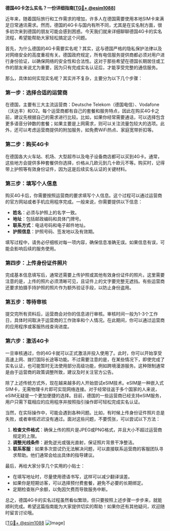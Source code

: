 **德国4G卡怎么实名？一份详细指南[[TG💪+ @esim1088](https://t.me/s/esim1088)]**

近年来，随着国际旅行和工作需求的增加，许多人在德国需要使用本地SIM卡来满足日常通讯需求。然而，德国的4G卡与国内有所不同，尤其是在实名制方面，很多初次来到德国的朋友可能会感到困惑。今天我们就来详细聊聊德国4G卡的实名流程，希望能帮助大家轻松搞定这个问题。

首先，为什么德国的4G卡需要实名呢？其实，这与德国严格的隐私保护法律以及对网络安全的高度重视有关。德国政府规定，所有电信服务提供商都必须对用户进行身份验证，以确保网络的安全性和合法性。这对于那些希望在德国长期居住或工作的朋友来说尤为重要，因为只有完成实名认证后，才能享受完整的通信服务。

那么，具体如何实现实名呢？其实并不复杂，主要分为以下几个步骤：

### 第一步：选择合适的运营商

在德国，主要有三大主流运营商：Deutsche Telekom（德国电信）、Vodafone（沃达丰）和O2。每个运营商都有自己的套餐和服务特点，因此在购买4G卡之前，建议先根据自己的需求进行比较。比如，如果你经常需要通话，可以选择包含更多语音分钟数的套餐；如果主要是上网需求，则可以关注流量包较大的选项。此外，还可以考虑运营商提供的附加服务，如免费WiFi热点、家庭宽带折扣等。

### 第二步：购买4G卡

在德国各大火车站、机场、大型超市以及电子设备商店都可以买到4G卡。通常，这些地方会提供多种套餐供你选择，价格从几欧元到几十欧元不等。购买时，记得带上护照等有效身份证件，因为这是后续实名认证的关键材料。

### 第三步：填写个人信息

购买4G卡后，你需要按照运营商的要求填写个人信息。这个过程可以通过运营商的官方网站或者手机应用程序完成。一般来说，你需要提供以下信息：

- **姓名**：必须与护照上的名字一致。
- **地址**：包括邮政编码和具体门牌号。
- **联系方式**：电话号码和电子邮件地址。
- **护照信息**：护照号码、签发地以及有效期。

填写过程中，请务必仔细核对每一项内容，确保信息准确无误。如果信息有误，可能会影响后续的服务使用。

### 第四步：上传身份证件照片

完成基本信息填写后，通常还需要上传护照或其他有效身份证件的照片。这里需要注意的是，上传的照片必须清晰可见，且证件上的文字要完整无遮挡。有些运营商还要求拍摄手持护照的照片作为额外验证手段，以防止身份盗用。

### 第五步：等待审核

提交完所有资料后，运营商会对你的信息进行审核。审核时间一般为1-3个工作日，具体时间取决于运营商的工作效率和个人情况。在此期间，你可以通过运营商的应用程序或客服热线查询进度。

### 第六步：激活4G卡

一旦审核通过，你的4G卡就可以正式激活并投入使用了。此时，你可以开始享受高速上网、拨打国际长途等功能。不过需要注意的是，在某些情况下，即使完成了实名认证，也可能暂时无法使用部分高级功能，例如跨境漫游服务。这种限制通常是由于运营商的政策调整所致，建议及时关注官方公告。

除了上述传统方式外，现在越来越多的人开始尝试eSIM技术。eSIM是一种嵌入式SIM卡，无需物理卡片即可实现网络连接。对于经常往返于多个国家的人来说，eSIM无疑是一个更加便捷的选择。目前，德国的一些运营商已经支持eSIM服务，用户只需下载相应的应用程序并按照指引操作即可轻松完成实名认证。

当然，在实际操作中，可能会遇到各种问题。比如，有时候上传身份证件照片总是失败，或者审核迟迟没有通过。面对这些问题，不要慌张，可以尝试以下方法：

1. **检查文件格式**：确保上传的照片是JPEG或PNG格式，并且大小不超过运营商规定的上限。
2. **调整光线条件**：避免逆光或强光直射，保证照片背景干净整洁。
3. **联系客服**：如果多次尝试仍无法解决问题，可以直接联系运营商的客服团队寻求帮助。他们通常会给出具体的指导建议。

最后，再给大家分享几个实用的小贴士：

- 在填写地址时，尽量使用德语书写，这样可以减少翻译误差。
- 如果你是短期访客，可以选择预付费套餐，避免不必要的长期绑定。
- 定期检查账户余额，以免因欠费而导致服务中断。

总之，德国4G卡的实名过程虽然看似繁琐，但只要按照上述步骤一步步来，就能顺利完成。希望这篇指南能为大家提供切实的帮助！如果你还有其他疑问，欢迎随时留言讨论哦。

[[TG💪+ @esim1088](https://t.me/s/esim1088) ![Image](https://i.postimg.cc/4NQfJmqS/Snipaste-2025-05-13-00-14-12.png)]